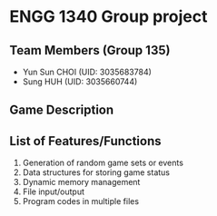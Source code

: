 # ENGG 1340 Group project
## Team Members (Group 135)
- Yun Sun CHOI (UID: 3035683784)
- Sung HUH (UID: 3035660744)

## Game Description
## List of Features/Functions
1. Generation of random game sets or events
2. Data structures for storing game status
3. Dynamic memory management
4. File input/output
5. Program codes in multiple files
